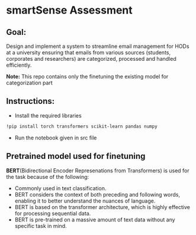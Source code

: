 
# smartSense Assessment

## Goal: 
Design and implement a system to streamline email management for HODs at a university ensuring that emails
from various sources (students, corporates and researchers) are categorized, processed and handled efficiently.

**Note:** This repo contains only the finetuning the existing model for categorization part

## Instructions:
- Install the required libraries
```bash
!pip install torch transformers scikit-learn pandas numpy
```

- Run the notebook given in src file

## Pretrained model used for finetuning

**BERT**(Bidirectional Encoder Represenations from Transformers) is used for the task because of the following:

- Commonly used in text classification.
- BERT considers the context of both preceding and following words, enabling it to better understand the nuances of language.
- BERT is based on the transformer architecture, which is highly effective for processing sequential data.
- BERT is pre-trained on a massive amount of text data without any specific task in mind. 
